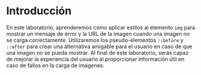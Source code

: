# Introducción

En este laboratorio, aprenderemos cómo aplicar estilos al elemento `img` para mostrar un mensaje de error y la URL de la imagen cuando una imagen no se carga correctamente. Utilizaremos los pseudo-elementos `::before` y `::after` para crear una alternativa amigable para el usuario en caso de que una imagen no se pueda mostrar. Al final de este laboratorio, serás capaz de mejorar la experiencia del usuario al proporcionar información útil en caso de fallos en la carga de imágenes.
